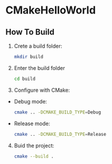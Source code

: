 # CMakeHelloWorld

## **How To Build**

1. Crete a build folder:

   ```bash
   mkdir build
   ```

2. Enter the build folder

   ```bash
   cd build
   ```

3. Configure with CMake:

  - Debug mode:

     ```bash
     cmake .. -DCMAKE_BUILD_TYPE=Debug
     ```

  - Release mode:

     ```bash
     cmake .. -DCMAKE_BUILD_TYPE=Release
     ```

4. Buid the project:

   ```bash
   cmake --build .
   ```
